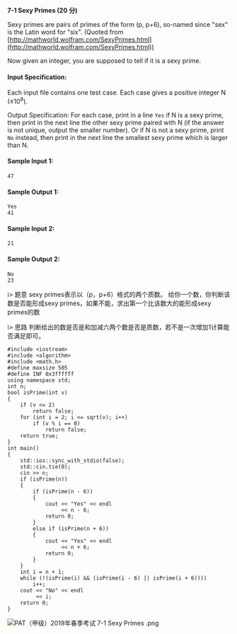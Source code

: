 **7-1 Sexy Primes (20 分)**

Sexy primes are pairs of primes of the form (p, p+6), so-named since "sex" is the Latin word for "six". (Quoted from [http://mathworld.wolfram.com/SexyPrimes.html](http://mathworld.wolfram.com/SexyPrimes.html))

Now given an integer, you are supposed to tell if it is a sexy prime.

#### Input Specification:
Each input file contains one test case. Each case gives a positive integer N (≤10<sup>8</sup>).

Output Specification:
For each case, print in a line `Yes` if N is a sexy prime, then print in the next line the other sexy prime paired with N (if the answer is not unique, output the smaller number). Or if N is not a sexy prime, print `No` instead, then print in the next line the smallest sexy prime which is larger than N.

#### Sample Input 1:
```
47
```
#### Sample Output 1:
```
Yes
41
```
#### Sample Input 2:
```
21
```
#### Sample Output 2:
```
No
23
```

i> 题意
sexy primes表示以（p，p+6）格式的两个质数。
给你一个数，你判断该数是否能形成sexy primes，如果不能，求出第一个比该数大的能形成sexy primes的数

i> 思路
判断给出的数是否是和加减六两个数是否是质数，若不是一次增加1计算能否满足即可。

```
#include <iostream>
#include <algorithm>
#include <math.h>
#define maxsize 505
#define INF 0x3ffffff
using namespace std;
int n;
bool isPrime(int v)
{
    if (v <= 2)
        return false;
    for (int i = 2; i <= sqrt(v); i++)
        if (v % i == 0)
            return false;
    return true;
}
int main()
{
    std::ios::sync_with_stdio(false);
    std::cin.tie(0);
    cin >> n;
    if (isPrime(n))
    {
        if (isPrime(n - 6))
        {
            cout << "Yes" << endl
                 << n - 6;
            return 0;
        }
        else if (isPrime(n + 6))
        {
            cout << "Yes" << endl
                 << n + 6;
            return 0;
        }
    }
    int i = n + 1;
    while (!(isPrime(i) && (isPrime(i - 6) || isPrime(i + 6))))
        i++;
    cout << "No" << endl
         << i;
    return 0;
}
```

![PAT（甲级）2019年春季考试 7-1 Sexy Primes .png][1]


[1]: http://alomerry.com/usr/uploads/2020/01/1934945324.png